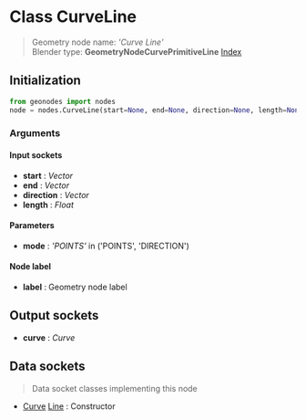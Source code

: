 
# Class CurveLine

> Geometry node name: _'Curve Line'_<br>Blender type:  **GeometryNodeCurvePrimitiveLine**
[Index](/docs/index.md)

## Initialization


```python
from geonodes import nodes
node = nodes.CurveLine(start=None, end=None, direction=None, length=None, mode='POINTS', label=None)
```


### Arguments


#### Input sockets



- **start** : _Vector_
- **end** : _Vector_
- **direction** : _Vector_
- **length** : _Float_



#### Parameters



- **mode** : _'POINTS'_ in ('POINTS', 'DIRECTION')



#### Node label



- **label** : Geometry node label



## Output sockets



- **curve** : _Curve_



## Data sockets

> Data socket classes implementing this node


- [Curve](../sockets/Curve.md) [Line](../sockets/Curve.md#line) : Constructor


